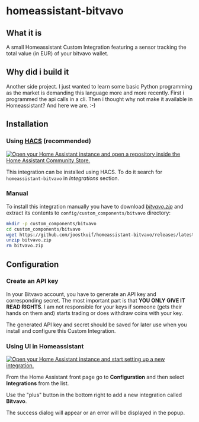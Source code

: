 # homeassistant-bitvavo

## What it is
A small Homeassistant Custom Integration featuring a sensor tracking the total value (in EUR) of your bitvavo wallet.

## Why did i build it
Another side project. I just wanted to learn some basic Python programming as the market is demanding this language more and more recently. First i programmed the api calls in a cli. Then i thought why not make it available in Homeassistant? And here we are. :-)

## Installation

### Using [HACS](https://hacs.xyz/) (recommended)

[![Open your Home Assistant instance and open a repository inside the Home Assistant Community Store.](https://my.home-assistant.io/badges/hacs_repository.svg)](https://my.home-assistant.io/redirect/hacs_repository/?owner=joostkuif&repository=homeassistant-bitvavo&category=Integration)

This integration can be installed using HACS.
To do it search for `homeassistant-bitvavo` in *Integrations* section.

### Manual

To install this integration manually you have to download [*bitvavo.zip*](https://github.com/joostkuif/homeassistant-bitvavo/releases/latest/download/bitvavo.zip) and extract its contents to `config/custom_components/bitvavo` directory:
```bash
mkdir -p custom_components/bitvavo
cd custom_components/bitvavo
wget https://github.com/joostkuif/homeassistant-bitvavo/releases/latest/download/bitvavo.zip
unzip bitvavo.zip
rm bitvavo.zip
```

## Configuration

### Create an API key
In your Bitvavo account, you have to generate an API key and corresponding secret. The most important part is that
<b>YOU ONLY GIVE IT READ RIGHTS</b>.
I am not responsible for your keys if someone (gets their hands on them and) starts trading or does withdraw coins with your key.

The generated API key and secret should be saved for later use when you install and configure this Custom Integration.

### Using UI in Homeassistant

[![Open your Home Assistant instance and start setting up a new integration.](https://my.home-assistant.io/badges/config_flow_start.svg)](https://my.home-assistant.io/redirect/config_flow_start/?domain=bitvavo)

From the Home Assistant front page go to **Configuration** and then select **Integrations** from the list.

Use the "plus" button in the bottom right to add a new integration called **Bitvavo**.

The success dialog will appear or an error will be displayed in the popup.

